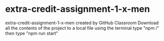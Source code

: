 # extra-credit-assignment-1-x-men
extra-credit-assignment-1-x-men created by GitHub Classroom
Download all the contents of the project to a local file
using the terminal type "npm i"
then type "npm run start"
